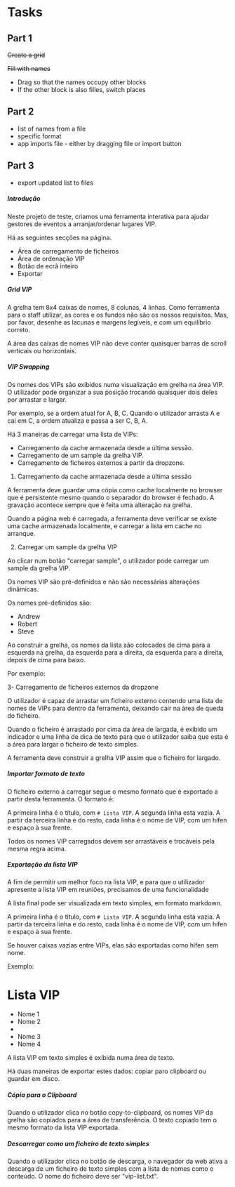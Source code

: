 # Tasks

## Part 1

~~Create a grid~~

~~Fill with names~~

- Drag so that the names occupy other blocks
- If the other block is also filles, switch places

## Part 2

- list of names from a file
- specific format
- app imports file - either by dragging file or import button

## Part 3

- export updated list to files

##### Introdução

Neste projeto de teste, criamos uma ferramenta interativa para ajudar gestores de eventos a arranjar/ordenar lugares VIP.

Há as seguintes secções na página.

- Área de carregamento de ficheiros
- Área de ordenação VIP
- Botão de ecrã inteiro
- Exportar

##### Grid VIP

A grelha tem 8x4 caixas de nomes, 8 colunas, 4 linhas. Como ferramenta para o staff utilizar, as cores e os fundos não são os nossos requisitos. Mas, por favor, desenhe as lacunas e margens legíveis, e com um equilíbrio correto.

A área das caixas de nomes VIP não deve conter quaisquer barras de scroll verticais ou horizontais.

##### VIP Swapping

Os nomes dos VIPs são exibidos numa visualização em grelha na área VIP. O utilizador pode organizar a sua posição trocando quaisquer dois deles por arrastar e largar.

Por exemplo, se a ordem atual for A, B, C. Quando o utilizador arrasta A e cai em C, a ordem atualiza e passa a ser C, B, A.

Há 3 maneiras de carregar uma lista de VIPs:

- Carregamento da cache armazenada desde a última sessão.
- Carregamento de um sample da grelha VIP.
- Carregamento de ficheiros externos a partir da dropzone.

1. Carregamento da cache armazenada desde a última sessão

A ferramenta deve guardar uma cópia como cache localmente no browser que é persistente mesmo quando o separador do browser é fechado. A gravação acontece sempre que é feita uma alteração na grelha.

Quando a página web é carregada, a ferramenta deve verificar se existe uma cache armazenada localmente, e carregar a lista em cache no arranque.

2. Carregar um sample da grelha VIP

Ao clicar num botão "carregar sample", o utilizador pode carregar um sample da grelha VIP.

Os nomes VIP são pré-definidos e não são necessárias alterações dinâmicas.

Os nomes pré-definidos são:

- Andrew
- Robert
- Steve

Ao construir a grelha, os nomes da lista são colocados de cima para a esquerda na grelha, da esquerda para a direita, da esquerda para a direita, depois de cima para baixo.

Por exemplo:

3- Carregamento de ficheiros externos da dropzone

O utilizador é capaz de arrastar um ficheiro externo contendo uma lista de nomes de VIPs para dentro da ferramenta, deixando cair na área de queda do ficheiro.

Quando o ficheiro é arrastado por cima da área de largada, é exibido um indicador e uma linha de dica de texto para que o utilizador saiba que esta é a área para largar o ficheiro de texto simples.

A ferramenta deve construir a grelha VIP assim que o ficheiro for largado.

##### Importar formato de texto

O ficheiro externo a carregar segue o mesmo formato que é exportado a partir desta ferramenta. O formato é:

A primeira linha é o título, com `# Lista VIP`.
A segunda linha está vazia.
A partir da terceira linha e do resto, cada linha é o nome de VIP, com um hífen e espaço à sua frente.

Todos os nomes VIP carregados devem ser arrastáveis ​​e trocáveis ​​pela mesma regra acima.

##### Exportação da lista VIP

A fim de permitir um melhor foco na lista VIP, e para que o utilizador apresente a lista VIP em reuniões, precisamos de uma funcionalidade

A lista final pode ser visualizada em texto simples, em formato markdown.

A primeira linha é o título, com `# Lista VIP`.
A segunda linha está vazia.
A partir da terceira linha e do resto,
cada linha é o nome de VIP, com um hífen e espaço à sua frente.

Se houver caixas vazias entre VIPs, elas são exportadas como hífen sem nome.

Exemplo:

# Lista VIP

- Nome 1
- Nome 2
-
- Nome 3
- Nome 4

A lista VIP em texto simples é exibida numa área de texto.

Há duas maneiras de exportar estes dados: copiar paro clipboard ou guardar em disco.

##### Cópia para o Clipboard

Quando o utilizador clica no botão copy-to-clipboard, os nomes VIP da grelha são copiados para a área de transferência. O texto copiado tem o mesmo formato da lista VIP exportada.

##### Descarregar como um ficheiro de texto simples

Quando o utilizador clica no botão de descarga, o navegador da web ativa a descarga de um ficheiro de texto simples com a lista de nomes como o conteúdo. O nome do ficheiro deve ser "vip-list.txt".
